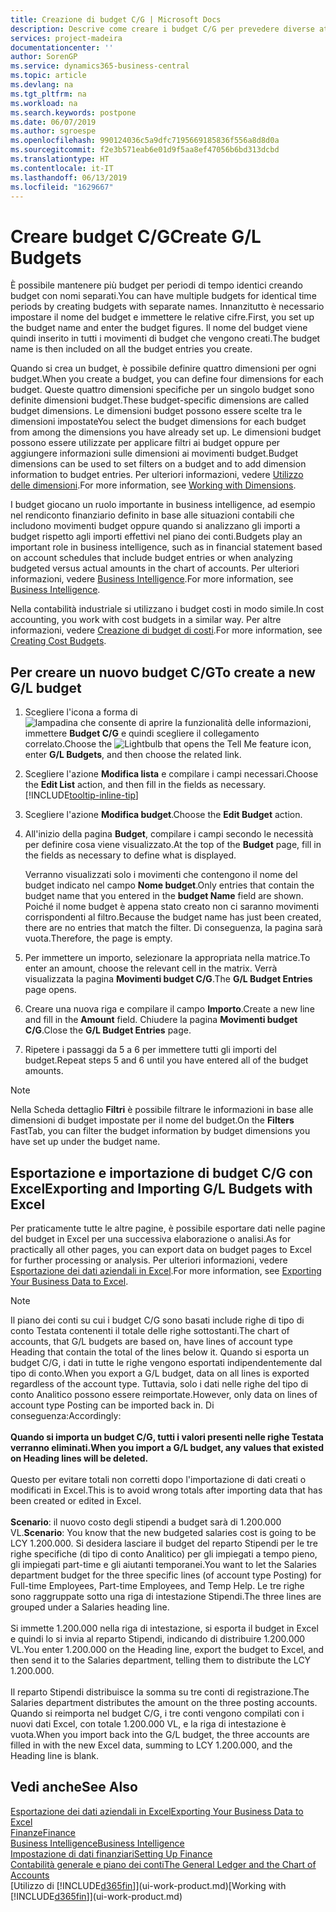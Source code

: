 ```yaml
---
title: Creazione di budget C/G | Microsoft Docs
description: Descrive come creare i budget C/G per prevedere diverse attività finanziarie e assegnare le dimensioni per scopi di business intelligence.
services: project-madeira
documentationcenter: ''
author: SorenGP
ms.service: dynamics365-business-central
ms.topic: article
ms.devlang: na
ms.tgt_pltfrm: na
ms.workload: na
ms.search.keywords: postpone
ms.date: 06/07/2019
ms.author: sgroespe
ms.openlocfilehash: 990124036c5a9dfc7195669185836f556a8d8d0a
ms.sourcegitcommit: f2e3b571eab6e01d9f5aa8ef47056b6bd313dcbd
ms.translationtype: HT
ms.contentlocale: it-IT
ms.lasthandoff: 06/13/2019
ms.locfileid: "1629667"
---
```

# <a name="create-gl-budgets"></a><span data-ttu-id="2dd6c-103">Creare budget C/G</span><span class="sxs-lookup"><span data-stu-id="2dd6c-103">Create G/L Budgets</span></span>
<span data-ttu-id="2dd6c-104">È possibile mantenere più budget per periodi di tempo identici creando budget con nomi separati.</span><span class="sxs-lookup"><span data-stu-id="2dd6c-104">You can have multiple budgets for identical time periods by creating budgets with separate names.</span></span> <span data-ttu-id="2dd6c-105">Innanzitutto è necessario impostare il nome del budget e immettere le relative cifre.</span><span class="sxs-lookup"><span data-stu-id="2dd6c-105">First, you set up the budget name and enter the budget figures.</span></span> <span data-ttu-id="2dd6c-106">Il nome del budget viene quindi inserito in tutti i movimenti di budget che vengono creati.</span><span class="sxs-lookup"><span data-stu-id="2dd6c-106">The budget name is then included on all the budget entries you create.</span></span>  

<span data-ttu-id="2dd6c-107">Quando si crea un budget, è possibile definire quattro dimensioni per ogni budget.</span><span class="sxs-lookup"><span data-stu-id="2dd6c-107">When you create a budget, you can define four dimensions for each budget.</span></span> <span data-ttu-id="2dd6c-108">Queste quattro dimensioni specifiche per un singolo budget sono definite dimensioni budget.</span><span class="sxs-lookup"><span data-stu-id="2dd6c-108">These budget-specific dimensions are called budget dimensions.</span></span> <span data-ttu-id="2dd6c-109">Le dimensioni budget possono essere scelte tra le dimensioni impostate</span><span class="sxs-lookup"><span data-stu-id="2dd6c-109">You select the budget dimensions for each budget from among the dimensions you have already set up.</span></span> <span data-ttu-id="2dd6c-110">Le dimensioni budget possono essere utilizzate per applicare filtri ai budget oppure per aggiungere informazioni sulle dimensioni ai movimenti budget.</span><span class="sxs-lookup"><span data-stu-id="2dd6c-110">Budget dimensions can be used to set filters on a budget and to add dimension information to budget entries.</span></span> <span data-ttu-id="2dd6c-111">Per ulteriori informazioni, vedere [Utilizzo delle dimensioni](finance-dimensions.md).</span><span class="sxs-lookup"><span data-stu-id="2dd6c-111">For more information, see [Working with Dimensions](finance-dimensions.md).</span></span>

<span data-ttu-id="2dd6c-112">I budget giocano un ruolo importante in business intelligence, ad esempio nel rendiconto finanziario definito in base alle situazioni contabili che includono movimenti budget oppure quando si analizzano gli importi a budget rispetto agli importi effettivi nel piano dei conti.</span><span class="sxs-lookup"><span data-stu-id="2dd6c-112">Budgets play an important role in business intelligence, such as in financial statement based on account schedules that include budget entries or when analyzing budgeted versus actual amounts in the chart of accounts.</span></span> <span data-ttu-id="2dd6c-113">Per ulteriori informazioni, vedere [Business Intelligence](bi.md).</span><span class="sxs-lookup"><span data-stu-id="2dd6c-113">For more information, see [Business Intelligence](bi.md).</span></span>

<span data-ttu-id="2dd6c-114">Nella contabilità industriale si utilizzano i budget costi in modo simile.</span><span class="sxs-lookup"><span data-stu-id="2dd6c-114">In cost accounting, you work with cost budgets in a similar way.</span></span> <span data-ttu-id="2dd6c-115">Per altre informazioni, vedere [Creazione di budget di costi](finance-create-cost-budgets.md).</span><span class="sxs-lookup"><span data-stu-id="2dd6c-115">For more information, see [Creating Cost Budgets](finance-create-cost-budgets.md).</span></span>    

## <a name="to-create-a-new-gl-budget"></a><span data-ttu-id="2dd6c-116">Per creare un nuovo budget C/G</span><span class="sxs-lookup"><span data-stu-id="2dd6c-116">To create a new G/L budget</span></span>  
1. <span data-ttu-id="2dd6c-117">Scegliere l'icona a forma di ![lampadina che consente di aprire la funzionalità delle informazioni](media/ui-search/search_small.png "Informazioni sull'operazione che si desidera eseguire"), immettere **Budget C/G** e quindi scegliere il collegamento correlato.</span><span class="sxs-lookup"><span data-stu-id="2dd6c-117">Choose the ![Lightbulb that opens the Tell Me feature](media/ui-search/search_small.png "Tell me what you want to do") icon, enter **G/L Budgets**, and then choose the related link.</span></span>  
2. <span data-ttu-id="2dd6c-118">Scegliere l'azione **Modifica lista** e compilare i campi necessari.</span><span class="sxs-lookup"><span data-stu-id="2dd6c-118">Choose the **Edit List** action, and then fill in the fields as necessary.</span></span> [!INCLUDE[tooltip-inline-tip](includes/tooltip-inline-tip_md.md)]  
3. <span data-ttu-id="2dd6c-119">Scegliere l'azione **Modifica budget**.</span><span class="sxs-lookup"><span data-stu-id="2dd6c-119">Choose the **Edit Budget** action.</span></span>
4. <span data-ttu-id="2dd6c-120">All'inizio della pagina **Budget**, compilare i campi secondo le necessità per definire cosa viene visualizzato.</span><span class="sxs-lookup"><span data-stu-id="2dd6c-120">At the top of the **Budget** page, fill in the fields as necessary to define what is displayed.</span></span>  

    <span data-ttu-id="2dd6c-121">Verranno visualizzati solo i movimenti che contengono il nome del budget indicato nel campo **Nome budget**.</span><span class="sxs-lookup"><span data-stu-id="2dd6c-121">Only entries that contain the budget name that you entered in the **budget Name** field are shown.</span></span> <span data-ttu-id="2dd6c-122">Poiché il nome budget è appena stato creato non ci saranno movimenti corrispondenti al filtro.</span><span class="sxs-lookup"><span data-stu-id="2dd6c-122">Because the budget name has just been created, there are no entries that match the filter.</span></span> <span data-ttu-id="2dd6c-123">Di conseguenza, la pagina sarà vuota.</span><span class="sxs-lookup"><span data-stu-id="2dd6c-123">Therefore, the page is empty.</span></span>  
5. <span data-ttu-id="2dd6c-124">Per immettere un importo, selezionare la appropriata nella matrice.</span><span class="sxs-lookup"><span data-stu-id="2dd6c-124">To enter an amount, choose the relevant cell in the matrix.</span></span> <span data-ttu-id="2dd6c-125">Verrà visualizzata la pagina **Movimenti budget C/G**.</span><span class="sxs-lookup"><span data-stu-id="2dd6c-125">The **G/L Budget Entries** page opens.</span></span>  
6. <span data-ttu-id="2dd6c-126">Creare una nuova riga e compilare il campo **Importo**.</span><span class="sxs-lookup"><span data-stu-id="2dd6c-126">Create a new line and fill in the **Amount** field.</span></span> <span data-ttu-id="2dd6c-127">Chiudere la pagina **Movimenti budget C/G**.</span><span class="sxs-lookup"><span data-stu-id="2dd6c-127">Close the **G/L Budget Entries** page.</span></span>  
7. <span data-ttu-id="2dd6c-128">Ripetere i passaggi da 5 a 6 per immettere tutti gli importi del budget.</span><span class="sxs-lookup"><span data-stu-id="2dd6c-128">Repeat steps 5 and 6 until you have entered all of the budget amounts.</span></span>  

> [!NOTE]  
>  <span data-ttu-id="2dd6c-129">Nella Scheda dettaglio **Filtri** è possibile filtrare le informazioni in base alle dimensioni di budget impostate per il nome del budget.</span><span class="sxs-lookup"><span data-stu-id="2dd6c-129">On the **Filters** FastTab, you can filter the budget information by budget dimensions you have set up under the budget name.</span></span>

## <a name="exporting-and-importing-gl-budgets-with-excel"></a><span data-ttu-id="2dd6c-130">Esportazione e importazione di budget C/G con Excel</span><span class="sxs-lookup"><span data-stu-id="2dd6c-130">Exporting and Importing G/L Budgets with Excel</span></span>
<span data-ttu-id="2dd6c-131">Per praticamente tutte le altre pagine, è possibile esportare dati nelle pagine del budget in Excel per una successiva elaborazione o analisi.</span><span class="sxs-lookup"><span data-stu-id="2dd6c-131">As for practically all other pages, you can export data on budget pages to Excel for further processing or analysis.</span></span> <span data-ttu-id="2dd6c-132">Per ulteriori informazioni, vedere [Esportazione dei dati aziendali in Excel](about-export-data.md).</span><span class="sxs-lookup"><span data-stu-id="2dd6c-132">For more information, see [Exporting Your Business Data to Excel](about-export-data.md).</span></span>

> [!NOTE]
> <span data-ttu-id="2dd6c-133">Il piano dei conti su cui i budget C/G sono basati include righe di tipo di conto Testata contenenti il totale delle righe sottostanti.</span><span class="sxs-lookup"><span data-stu-id="2dd6c-133">The chart of accounts, that G/L budgets are based on, have lines of account type Heading that contain the total of the lines below it.</span></span> <span data-ttu-id="2dd6c-134">Quando si esporta un budget C/G, i dati in tutte le righe vengono esportati indipendentemente dal tipo di conto.</span><span class="sxs-lookup"><span data-stu-id="2dd6c-134">When you export a G/L budget, data on all lines is exported regardless of the account type.</span></span> <span data-ttu-id="2dd6c-135">Tuttavia, solo i dati nelle righe del tipo di conto Analitico possono essere reimportate.</span><span class="sxs-lookup"><span data-stu-id="2dd6c-135">However, only data on lines of account type Posting can be imported back in.</span></span> <span data-ttu-id="2dd6c-136">Di conseguenza:</span><span class="sxs-lookup"><span data-stu-id="2dd6c-136">Accordingly:</span></span> <br /><br /> <span data-ttu-id="2dd6c-137">**Quando si importa un budget C/G, tutti i valori presenti nelle righe Testata verranno eliminati.**</span><span class="sxs-lookup"><span data-stu-id="2dd6c-137">**When you import a G/L budget, any values that existed on Heading lines will be deleted.**</span></span> <br /><br /> <span data-ttu-id="2dd6c-138">Questo per evitare totali non corretti dopo l'importazione di dati creati o modificati in Excel.</span><span class="sxs-lookup"><span data-stu-id="2dd6c-138">This is to avoid wrong totals after importing data that has been created or edited in Excel.</span></span><br /><br /> <span data-ttu-id="2dd6c-139">**Scenario**: il nuovo costo degli stipendi a budget sarà di 1.200.000 VL.</span><span class="sxs-lookup"><span data-stu-id="2dd6c-139">**Scenario**: You know that the new budgeted salaries cost is going to be LCY 1.200.000.</span></span> <span data-ttu-id="2dd6c-140">Si desidera lasciare il budget del reparto Stipendi per le tre righe specifiche (di tipo di conto Analitico) per gli impiegati a tempo pieno, gli impiegati part-time e gli aiutanti temporanei.</span><span class="sxs-lookup"><span data-stu-id="2dd6c-140">You want to let the Salaries department budget for the three specific lines (of account type Posting) for Full-time Employees, Part-time Employees, and Temp Help.</span></span> <span data-ttu-id="2dd6c-141">Le tre righe sono raggruppate sotto una riga di intestazione Stipendi.</span><span class="sxs-lookup"><span data-stu-id="2dd6c-141">The three lines are grouped under a Salaries heading line.</span></span><br /><br /><span data-ttu-id="2dd6c-142">Si immette 1.200.000 nella riga di intestazione, si esporta il budget in Excel e quindi lo si invia al reparto Stipendi, indicando di distribuire 1.200.000 VL.</span><span class="sxs-lookup"><span data-stu-id="2dd6c-142">You enter 1.200.000 on the Heading line, export the budget to Excel, and then send it to the Salaries department, telling them to distribute the LCY 1.200.000.</span></span><br /><br /> <span data-ttu-id="2dd6c-143">Il reparto Stipendi distribuisce la somma su tre conti di registrazione.</span><span class="sxs-lookup"><span data-stu-id="2dd6c-143">The Salaries department distributes the amount on the three posting accounts.</span></span> <span data-ttu-id="2dd6c-144">Quando si reimporta nel budget C/G, i tre conti vengono compilati con i nuovi dati Excel, con totale 1.200.000 VL, e la riga di intestazione è vuota.</span><span class="sxs-lookup"><span data-stu-id="2dd6c-144">When you import back into the G/L budget, the three accounts are filled in with the new Excel data, summing to LCY 1.200.000, and the Heading line is blank.</span></span>

## <a name="see-also"></a><span data-ttu-id="2dd6c-145">Vedi anche</span><span class="sxs-lookup"><span data-stu-id="2dd6c-145">See Also</span></span>
[<span data-ttu-id="2dd6c-146">Esportazione dei dati aziendali in Excel</span><span class="sxs-lookup"><span data-stu-id="2dd6c-146">Exporting Your Business Data to Excel</span></span>](about-export-data.md)  
[<span data-ttu-id="2dd6c-147">Finanze</span><span class="sxs-lookup"><span data-stu-id="2dd6c-147">Finance</span></span>](finance.md)  
[<span data-ttu-id="2dd6c-148">Business Intelligence</span><span class="sxs-lookup"><span data-stu-id="2dd6c-148">Business Intelligence</span></span>](bi.md)  
[<span data-ttu-id="2dd6c-149">Impostazione di dati finanziari</span><span class="sxs-lookup"><span data-stu-id="2dd6c-149">Setting Up Finance</span></span>](finance-setup-finance.md)  
[<span data-ttu-id="2dd6c-150">Contabilità generale e piano dei conti</span><span class="sxs-lookup"><span data-stu-id="2dd6c-150">The General Ledger and the Chart of Accounts</span></span>](finance-general-ledger.md)  
<span data-ttu-id="2dd6c-151">[Utilizzo di [!INCLUDE[d365fin](includes/d365fin_md.md)]](ui-work-product.md)</span><span class="sxs-lookup"><span data-stu-id="2dd6c-151">[Working with [!INCLUDE[d365fin](includes/d365fin_md.md)]](ui-work-product.md)</span></span>  
